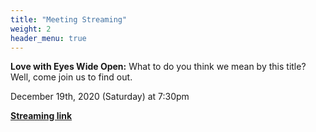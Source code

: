 ```yaml
---
title: "Meeting Streaming"
weight: 2
header_menu: true
---
```



**Love with Eyes Wide Open:**  What to do you think we mean by this title?
Well, come join us to find out. 

December 19th, 2020 (Saturday) at 7:30pm 

**[Streaming link](https://youtu.be/ZS0is8roLhg)**
